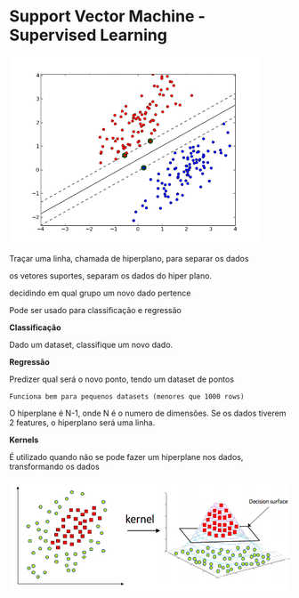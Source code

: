 # Support Vector Machine - Supervised Learning


![alt text](svm.png)

Traçar uma linha, chamada de hiperplano, para separar os dados

os vetores suportes, separam os dados do hiper plano.

decidindo em qual grupo um novo dado pertence 

Pode ser usado para classificação e regressão

**Classificação**

Dado um dataset, classifique um novo dado.

**Regressão**

Predizer qual será o novo ponto, tendo um dataset de pontos


    Funciona bem para pequenos datasets (menores que 1000 rows)

O hiperplane é N-1, onde N é o numero de dimensões. Se os dados tiverem 2 features, o hiperplano será uma linha.

**Kernels**

É utilizado quando não se pode fazer um hiperplane nos dados, transformando os dados

![alt text](kernel.png)